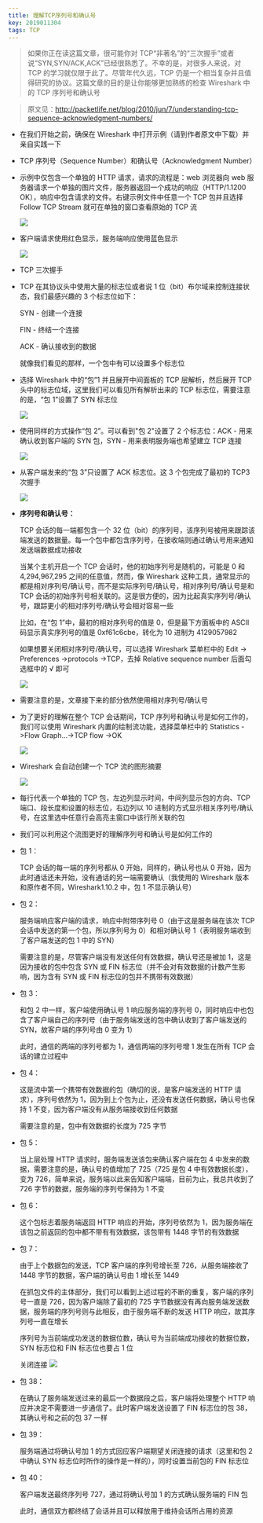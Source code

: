 ```yaml
---
title: 理解TCP序列号和确认号
key: 2019011304
tags: TCP
---
```


> 如果你正在读这篇文章，很可能你对 TCP“非著名”的“三次握手”或者说“SYN,SYN/ACK,ACK”已经很熟悉了。不幸的是，对很多人来说，对 TCP 的学习就仅限于此了。尽管年代久远，TCP 仍是一个相当复杂并且值得研究的协议。这篇文章的目的是让你能够更加熟练的检查 Wireshark 中的 TCP 序列号和确认号

<!--more-->

> 原文见：http://packetlife.net/blog/2010/jun/7/understanding-tcp-sequence-acknowledgment-numbers/

- 在我们开始之前，确保在 Wireshark 中打开示例（请到作者原文中下载）并亲自实践一下

- TCP 序列号（Sequence Number）和确认号（Acknowledgment Number）

- 示例中仅包含一个单独的 HTTP 请求，请求的流程是：web 浏览器向 web 服务器请求一个单独的图片文件，服务器返回一个成功的响应（HTTP/1.1200 OK），响应中包含请求的文件。右键示例文件中任意一个 TCP 包并且选择 Follow TCP Stream 就可在单独的窗口查看原始的 TCP 流

  ![](https://ws1.sinaimg.cn/large/a5caea9fgy1g1nhlzspdwj20c907kdg9.jpg)

- 客户端请求使用红色显示，服务端响应使用蓝色显示

  ![](https://ws1.sinaimg.cn/large/a5caea9fgy1g1nhmh38b6j20la0gcmz3.jpg)

- TCP 三次握手

- TCP 在其协议头中使用大量的标志位或者说 1 位（bit）布尔域来控制连接状态，我们最感兴趣的 3 个标志位如下：

  SYN - 创建一个连接

  FIN - 终结一个连接

  ACK - 确认接收到的数据

  就像我们看见的那样，一个包中有可以设置多个标志位

- 选择 Wireshark 中的“包”1 并且展开中间面板的 TCP 层解析，然后展开 TCP 头中的标志位域，这里我们可以看见所有解析出来的 TCP 标志位，需要注意的是，“包 1”设置了 SYN 标志位

  ![](https://ws1.sinaimg.cn/large/a5caea9fgy1g1nho98ox4j20j20eu3yp.jpg)

- 使用同样的方式操作“包 2”。可以看到"包 2"设置了 2 个标志位：ACK - 用来确认收到客户端的 SYN 包，SYN - 用来表明服务端也希望建立 TCP 连接

  ![](https://ws1.sinaimg.cn/large/a5caea9fgy1g1nhotr2z5j20j30evq35.jpg)

- 从客户端发来的“包 3”只设置了 ACK 标志位。这 3 个包完成了最初的 TCP3 次握手

  ![](https://ws1.sinaimg.cn/large/a5caea9fgy1g1nhp56gj3j20j00af74e.jpg)

- **序列号和确认号：**

  TCP 会话的每一端都包含一个 32 位（bit）的序列号，该序列号被用来跟踪该端发送的数据量。每一个包中都包含序列号，在接收端则通过确认号用来通知发送端数据成功接收

  当某个主机开启一个 TCP 会话时，他的初始序列号是随机的，可能是 0 和 4,294,967,295 之间的任意值，然而，像 Wireshark 这种工具，通常显示的都是相对序列号/确认号，而不是实际序列号/确认号，相对序列号/确认号是和 TCP 会话的初始序列号相关联的。这是很方便的，因为比起真实序列号/确认号，跟踪更小的相对序列号/确认号会相对容易一些

  比如，在“包 1”中，最初的相对序列号的值是 0，但是最下方面板中的 ASCII 码显示真实序列号的值是 0xf61c6cbe，转化为 10 进制为 4129057982

  如果想要关闭相对序列号/确认号，可以选择 Wireshark 菜单栏中的 Edit -> Preferences ->protocols ->TCP，去掉 Relative sequence number 后面勾选框中的 √ 即可

  ![](https://ws1.sinaimg.cn/large/a5caea9fgy1g1nhqw4cnqj20e10ae3yx.jpg)

- 需要注意的是，文章接下来的部分依然使用相对序列号/确认号

- 为了更好的理解在整个 TCP 会话期间，TCP 序列号和确认号是如何工作的，我们可以使用 Wireshark 内置的绘制流功能，选择菜单栏中的 Statistics ->Flow Graph...->TCP flow ->OK

  ![](https://ws1.sinaimg.cn/large/a5caea9fgy1g1nhrpha4yj208808z0t6.jpg)

- Wireshark 会自动创建一个 TCP 流的图形摘要

  ![](https://ws1.sinaimg.cn/large/a5caea9fgy1g1nhs3d4i9j20je0eftas.jpg)

- 每行代表一个单独的 TCP 包，左边列显示时间，中间列显示包的方向、TCP 端口、段长度和设置的标志位，右边列以 10 进制的方式显示相关序列号/确认号，在这里选中任意行会高亮主窗口中该行所关联的包

- 我们可以利用这个流图更好的理解序列号和确认号是如何工作的

- 包 1：

  TCP 会话的每一端的序列号都从 0 开始，同样的，确认号也从 0 开始，因为此时通话还未开始，没有通话的另一端需要确认（我使用的 Wireshark 版本和原作者不同，Wireshark1.10.2 中，包 1 不显示确认号）

- 包 2：

  服务端响应客户端的请求，响应中附带序列号 0（由于这是服务端在该次 TCP 会话中发送的第一个包，所以序列号为 0）和相对确认号 1（表明服务端收到了客户端发送的包 1 中的 SYN）

  需要注意的是，尽管客户端没有发送任何有效数据，确认号还是被加 1，这是因为接收的包中包含 SYN 或 FIN 标志位（并不会对有效数据的计数产生影响，因为含有 SYN 或 FIN 标志位的包并不携带有效数据）

- 包 3：

  和包 2 中一样，客户端使用确认号 1 响应服务端的序列号 0，同时响应中也包含了客户端自己的序列号（由于服务端发送的包中确认收到了客户端发送的 SYN，故客户端的序列号由 0 变为 1）

  此时，通信的两端的序列号都为 1，通信两端的序列号增 1 发生在所有 TCP 会话的建立过程中

- 包 4：

  这是流中第一个携带有效数据的包（确切的说，是客户端发送的 HTTP 请求），序列号依然为 1，因为到上个包为止，还没有发送任何数据，确认号也保持 1 不变，因为客户端没有从服务端接收到任何数据

  需要注意的是，包中有效数据的长度为 725 字节

- 包 5：

  当上层处理 HTTP 请求时，服务端发送该包来确认客户端在包 4 中发来的数据，需要注意的是，确认号的值增加了 725（725 是包 4 中有效数据长度），变为 726，简单来说，服务端以此来告知客户端端，目前为止，我总共收到了 726 字节的数据，服务端的序列号保持为 1 不变

- 包 6：

  这个包标志着服务端返回 HTTP 响应的开始，序列号依然为 1，因为服务端在该包之前返回的包中都不带有有效数据，该包带有 1448 字节的有效数据

- 包 7：

  由于上个数据包的发送，TCP 客户端的序列号增长至 726，从服务端接收了 1448 字节的数据，客户端的确认号由 1 增长至 1449

  在抓包文件的主体部分，我们可以看到上述过程的不断的重复，客户端的序列号一直是 726，因为客户端除了最初的 725 字节数据没有再向服务端发送数据，服务端的序列号则与此相反，由于服务端不断的发送 HTTP 响应，故其序列号一直在增长

  序列号为当前端成功发送的数据位数，确认号为当前端成功接收的数据位数，SYN 标志位和 FIN 标志位也要占 1 位

  关闭连接
  ![](https://ws1.sinaimg.cn/large/a5caea9fgy1g1nhtsdmlbj20do02lglm.jpg)

- 包 38：

  在确认了服务端发送过来的最后一个数据段之后，客户端将处理整个 HTTP 响应并决定不需要进一步通信了。此时客户端发送设置了 FIN 标志位的包 38，其确认号和之前的包 37 一样

- 包 39：

  服务端通过将确认号加 1 的方式回应客户端期望关闭连接的请求（这里和包 2 中确认 SYN 标志位时所作的操作是一样的），同时设置当前包的 FIN 标志位

- 包 40：

  客户端发送最终序列号 727，通过将确认号加 1 的方式确认服务端的 FIN 包

  此时，通信双方都终结了会话并且可以释放用于维持会话所占用的资源
